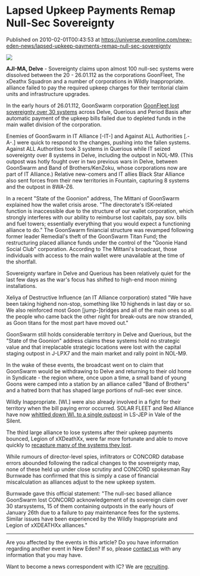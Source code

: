 # Lapsed Upkeep Payments Remap Null-Sec Sovereignty
Published on 2010-02-01T00:43:53 at https://universe.eveonline.com/new-eden-news/lapsed-upkeep-payments-remap-null-sec-sovereignty

![](http://www.eve-ic.net/media/assets/icarticlebanner.png)  
  
 **AJI-MA, Delve** \- Sovereignty claims upon almost 100 null-sec systems were dissolved between the 20 - 26.01.112 as  the corporations GoonFleet, The xDeathx Squadron and a number of corporations in Wildly Inappropriate. alliance failed to pay the required upkeep charges for their territorial claim units and infrastructure upgrades.   
  
In the early hours of 26.01.112, GoonSwarm corporation [GoonFleet lost sovereignty over 30 systems](http://www.eve-ic.net/media/igbd/igbd.php?faction=ic&url=http%3A%2F%2Fevemaps.dotlan.net%2Falliance%2FGoonSwarm%2Fchanges) across Delve, Querious and Period Basis after automatic payment of the upkeep bills failed due to depleted funds in the main wallet division of the corporation.   
  
Enemies of GoonSwarm in IT Alliance [-IT-] and Against ALL Authorities [.-A-.] were quick to respond to the changes, pushing into the fallen systems. Against ALL Authorities took 3 systems in Querious while IT seized sovereignty over 8 systems in Delve, including the outpost in NOL-M9. (This outpost was hotly fought over in two previous wars in Delve, between GoonSwarm and Band of Brothers/KenZoku, whose corporations now are part of IT Alliance.) Relative new-comers and IT allies Black Star Alliance also sent forces from their new territories in Fountain, capturing 8 systems and the outpost in 8WA-Z6.   
  
In a recent "State of the Goonion" address, The Mittani of GoonSwarm explained how the wallet crisis arose. "The directorate's ISK-related function is inaccessible due to the structure of our wallet corporation, which strongly interferes with our ability to reimburse lost capitals, pay sov. bills and fuel towers; essentially everything that you would expect a functioning alliance to do." The GoonSwarm finiancial structure was revamped following former leader Remedial's theft of the GoonSwarm Titan Fund; the restructuring placed alliance funds under the control of the "Goonie Hand Social Club" corporation. According to The Mittani's broadcast, those individuals with access to the main wallet were unavailable at the time of the shortfall.   
  
Sovereignty warfare in Delve and Querious has been relatively quiet for the last few days as the war's focus has shifted to high-end moon mining installations.   
  
Xeliya of Destructive Influence (an IT Alliance corporation) stated "We have been taking highend non-stop, something like 10 highends in last day or so. We also reinforced most Goon [jump-]bridges and all of the main ones so all the people who came back the other night for break-outs are now stranded, as Goon titans for the most part have moved out."   
  
GoonSwarm still holds considerable territory in Delve and Querious, but the "State of the Goonion" address claims these systems hold no strategic value and that irreplacable strategic locations were lost with the capital staging outpost in J-LPX7 and the main market and rally point in NOL-M9.   
  
In the wake of these events, the broadcast went on to claim that GoonSwarm would be withdrawing to Delve and returning to their old home in Syndicate - the region where, once upon a time, a small band of young Goons were camped into a station by an alliance called "Band of Brothers" and a hatred born that has shaped large portions of null-sec ever since.   
  
Wildly Inappropriate. [WI.] were also already involved in a fight for their territory when the bill paying error occurred. SOLAR FLEET and Red Alliance have now [whittled down WI. to a single outpost](http://www.eve-ic.net/media/igbd/igbd.php?faction=ic&url=http%3A%2F%2Fevemaps.dotlan.net%2Falliance%2FWildly_Inappropriate.) in LS-JEP in Vale of the Silent.   
  
The third large alliance to lose systems after their upkeep payments bounced, Legion of xXDeathXx, were far more fortunate and able to move quickly to [recapture many of the systems they lost](http://www.eve-ic.net/media/igbd/igbd.php?faction=ic&url=http%3A%2F%2Fevemaps.dotlan.net%2Falliance%2FLegion_of_xXDEATHXx%2Fstats).   
  
While rumours of director-level spies, infiltrators or CONCORD database errors abounded following the radical changes to the sovereignty map, none of these held up under close scrutiny and CONCORD spokesman Ray Burnwade has confirmed that this is simply a case of financial miscalculation as alliances adjust to the new upkeep system.   
  
Burnwade gave this official statement: "The null-sec based alliance GoonSwarm lost CONCORD acknowledgement of its sovereign claim over 30 starsystems, 15 of them containing outposts in the early hours of January 26th due to a failure to pay maintenance fees for the systems. Similar issues have been experienced by the Wildly Inappropriate and Legion of xXDEATHXx alliances."

* * *

Are you affected by the events in this article? Do you have information regarding another event in New Eden? If so, please [contact us](http://myeve.eve-online.com/news.asp?a=submitrp) with any information that you may have.  
  
Want to become a news correspondent with IC? We are [recruiting](http://www.eveonline.com/isd.asp).
